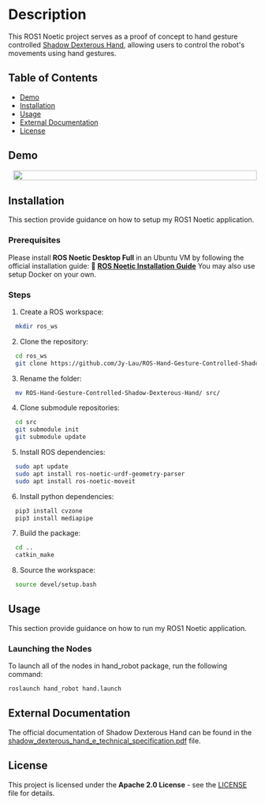 # Description
This ROS1 Noetic project serves as a proof of concept to hand gesture controlled [Shadow Dexterous Hand](https://www.shadowrobot.com/dexterous-hand-series/), allowing users to control the robot's movements using hand gestures.

## Table of Contents
- [Demo](#demo)
- [Installation](#installation)
- [Usage](#usage)
- [External Documentation](#external-documentation)
- [License](#license)

## Demo
<div style="display: flex;">
  <div style="flex: 1; padding-left: 10px;">
    <img src="https://github.com/Jy-Lau/ROS-Hand-Gesture-Controlled-Shadow-Dexterous-Robot/blob/main/hand_robot/doc/gesture-controlled-robot.gif" width="100%">
  </div>
</div>

## Installation
This section provide guidance on how to setup my ROS1 Noetic application.
### Prerequisites
Please install **ROS Noetic Desktop Full** in an Ubuntu VM by following the official installation guide: 🔗 **[ROS Noetic Installation Guide](https://wiki.ros.org/noetic/Installation/Ubuntu)**
You may also use setup Docker on your own.
### Steps
1. Create a ROS workspace:
```bash
  mkdir ros_ws
```
2. Clone the repository:
```bash
  cd ros_ws
  git clone https://github.com/Jy-Lau/ROS-Hand-Gesture-Controlled-Shadow-Dexterous-Hand.git
```
3. Rename the folder:
```bash
  mv ROS-Hand-Gesture-Controlled-Shadow-Dexterous-Hand/ src/
```
4. Clone submodule repositories:
```bash
  cd src
  git submodule init
  git submodule update
```
5. Install ROS dependencies:
```bash
  sudo apt update
  sudo apt install ros-noetic-urdf-geometry-parser
  sudo apt install ros-noetic-moveit
```
6. Install python dependencies:
```bash
  pip3 install cvzone
  pip3 install mediapipe
```
7. Build the package:
```bash
  cd ..
  catkin_make
```
8. Source the workspace:
```bash
  source devel/setup.bash
```

## Usage
This section provide guidance on how to run my ROS1 Noetic application.
### Launching the Nodes
To launch all of the nodes in hand_robot package, run the following command:
```bash
roslaunch hand_robot hand.launch
```

## External Documentation
The official documentation of Shadow Dexterous Hand can be found in the [shadow_dexterous_hand_e_technical_specification.pdf](https://github.com/Jy-Lau/ROS-Hand-Gesture-Controlled-Shadow-Dexterous-Robot/blob/main/hand_robot/doc/shadow_dexterous_hand_e_technical_specification.pdf) file.

## License
This project is licensed under the **Apache 2.0 License** - see the [LICENSE](LICENSE) file for details.
